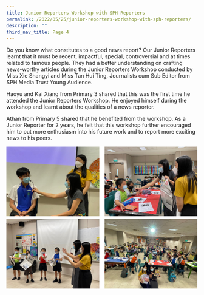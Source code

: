 ```yaml
---
title: Junior Reporters Workshop with SPH Reporters
permalink: /2022/05/25/junior-reporters-workshop-with-sph-reporters/
description: ""
third_nav_title: Page 4
---
```

<p>Do you know what constitutes to a good news report? Our Junior Reporters learnt that it must be recent, impactful, special, controversial and at times related to famous people. They had a better understanding on crafting news-worthy articles during the Junior Reporters Workshop conducted by Miss Xie Shangyi and Miss Tan Hui Ting, Journalists cum Sub Editor from SPH Media Trust Young Audience.</p>
<p>Haoyu and Kai Xiang from Primary 3 shared that this was the first time he attended the Junior Reporters Workshop. He enjoyed himself during the workshop and learnt about the qualities of a news reporter.</p>
<p>Athan from Primary 5 shared that he benefited from the workshop. As a Junior Reporter for 2 years, he felt that this workshop further encouraged him to put more enthusiasm into his future work and to report more exciting news to his peers.</p>
<img src="/images/latest.png">